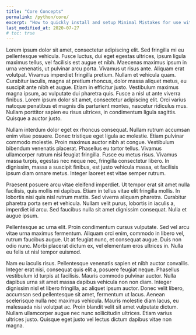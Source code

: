 ```yaml
---
title: "Core Concepts"
permalink: /python/core/
excerpt: "How to quickly install and setup Minimal Mistakes for use with GitHub Pages."
last_modified_at: 2020-07-27
# toc: true
---
```


Lorem ipsum dolor sit amet, consectetur adipiscing elit. Sed fringilla mi eu pellentesque vehicula. Fusce luctus, dui eget egestas ultrices, ipsum ligula maximus tellus, vel facilisis est augue et nibh. Maecenas maximus ipsum in urna venenatis, ut pulvinar arcu porta. Vivamus ut risus ante. Aliquam erat volutpat. Vivamus imperdiet fringilla pretium. Nullam et vehicula quam. Curabitur iaculis, magna at pretium rhoncus, dolor massa aliquet metus, eu suscipit ante nibh et augue. Etiam in efficitur justo. Vestibulum maximus magna ipsum, ac vulputate dui pharetra quis. Fusce a nisl ut ante viverra finibus. Lorem ipsum dolor sit amet, consectetur adipiscing elit. Orci varius natoque penatibus et magnis dis parturient montes, nascetur ridiculus mus. Nullam porttitor sapien eu risus ultrices, in condimentum ligula sagittis. Quisque a auctor justo.

Nullam interdum dolor eget ex rhoncus consequat. Nullam rutrum accumsan enim vitae posuere. Donec tristique eget ligula ac molestie. Etiam pulvinar commodo molestie. Proin maximus auctor nibh at congue. Vestibulum bibendum venenatis placerat. Phasellus eu tortor tellus. Vivamus ullamcorper rutrum nisi feugiat fringilla. Fusce eu metus risus. Vivamus massa turpis, egestas nec neque nec, fringilla consectetur libero. In dignissim, massa a suscipit finibus, est justo vehicula massa, et facilisis ipsum diam ornare metus. Integer laoreet est vitae semper rutrum.

Praesent posuere arcu vitae eleifend imperdiet. Ut tempor erat sit amet nulla facilisis, quis mollis mi dapibus. Etiam in tellus vitae elit fringilla mollis. In lobortis nisi quis nisl rutrum mattis. Sed viverra aliquam pharetra. Curabitur pharetra porta sem et vehicula. Nullam velit purus, lobortis in iaculis a, imperdiet id arcu. Sed faucibus nulla sit amet dignissim consequat. Nulla et augue ipsum.

Pellentesque ac urna elit. Proin condimentum cursus vulputate. Sed vel arcu vitae urna maximus fermentum. Aliquam orci enim, commodo in libero vel, rutrum faucibus augue. Ut at feugiat nunc, et consequat augue. Duis non odio nunc. Morbi placerat dictum ex, vel elementum eros ultrices in. Nulla eu felis ut nisl tempor euismod.

Nam eu iaculis risus. Pellentesque venenatis sapien et nibh auctor convallis. Integer erat nisi, consequat quis elit a, posuere feugiat neque. Phasellus vestibulum id turpis at facilisis. Mauris commodo pulvinar auctor. Nulla dapibus urna sit amet massa dapibus vehicula non non diam. Integer dignissim nisl et libero fringilla, ac aliquet ipsum auctor. Donec velit libero, accumsan sed pellentesque sit amet, fermentum ut lacus. Aenean scelerisque nulla nec maximus vehicula. Mauris molestie diam lacus, eu malesuada nisi volutpat ac. Proin blandit velit sit amet vulputate dictum. Nullam ullamcorper augue nec nunc sollicitudin ultrices. Etiam varius ultrices justo. Quisque eget justo vel lectus dictum dapibus vitae non magna.
